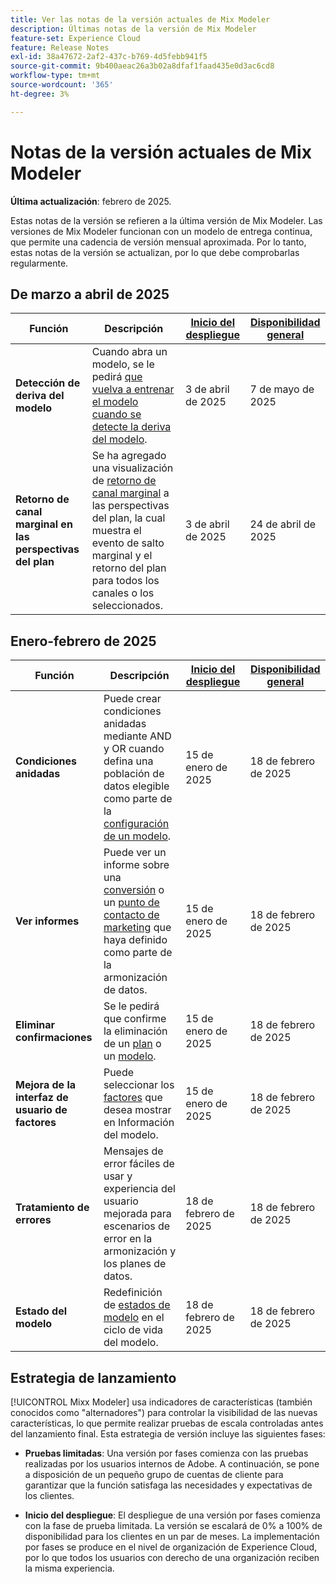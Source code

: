 ```yaml
---
title: Ver las notas de la versión actuales de Mix Modeler
description: Últimas notas de la versión de Mix Modeler
feature-set: Experience Cloud
feature: Release Notes
exl-id: 38a47672-2af2-437c-b769-4d5febb941f5
source-git-commit: 9b400aeac26a3b02a8dfaf1faad435e0d3ac6cd8
workflow-type: tm+mt
source-wordcount: '365'
ht-degree: 3%

---
```


# Notas de la versión actuales de Mix Modeler

**Última actualización**: febrero de 2025.

Estas notas de la versión se refieren a la última versión de Mix Modeler. Las versiones de Mix Modeler funcionan con un modelo de entrega continua, que permite una cadencia de versión mensual aproximada. Por lo tanto, estas notas de la versión se actualizan, por lo que debe comprobarlas regularmente.

## De marzo a abril de 2025

| Función | Descripción | [Inicio del despliegue](#release-strategy) | [Disponibilidad general](#release-strategy) |
|---|---|---|---|
| **Detección de deriva del modelo** | Cuando abra un modelo, se le pedirá [que vuelva a entrenar el modelo cuando se detecte la deriva del modelo](/help/models/insights.md#model-drift). | 3 de abril de 2025 | 7 de mayo de 2025 |
| **Retorno de canal marginal en las perspectivas del plan** | Se ha agregado una visualización de [retorno de canal marginal](/help/plans/insights.md#marginal-channel-return) a las perspectivas del plan, la cual muestra el evento de salto marginal y el retorno del plan para todos los canales o los seleccionados. | 3 de abril de 2025 | 24 de abril de 2025 |


## Enero-febrero de 2025

| Función | Descripción | [Inicio del despliegue](#release-strategy) | [Disponibilidad general](#release-strategy) |
|---|---|---|---|
| **Condiciones anidadas** | Puede crear condiciones anidadas mediante AND y OR cuando defina una población de datos elegible como parte de la [configuración de un modelo](/help/models/build.md#configure). | 15 de enero de 2025 | 18 de febrero de 2025 |
| **Ver informes** | Puede ver un informe sobre una [conversión](/help/harmonize-data/conversions.md#view-report) o un [punto de contacto de marketing](/help/harmonize-data/marketing-touchpoints.md#view-report) que haya definido como parte de la armonización de datos. | 15 de enero de 2025 | 18 de febrero de 2025 |
| **Eliminar confirmaciones** | Se le pedirá que confirme la eliminación de un [plan](/help/plans/overview.md#delete-plans) o un [modelo](/help/models/overview.md#delete-models). | 15 de enero de 2025 | 18 de febrero de 2025 |
| **Mejora de la interfaz de usuario de factores** | Puede seleccionar los [factores](/help/models/insights.md#factors-beta) que desea mostrar en Información del modelo. | 15 de enero de 2025 | 18 de febrero de 2025 |
| **Tratamiento de errores** | Mensajes de error fáciles de usar y experiencia del usuario mejorada para escenarios de error en la armonización y los planes de datos. | 18 de febrero de 2025 | 18 de febrero de 2025 |
| **Estado del modelo** | Redefinición de [estados de modelo](/help/models/overview.md#manage-models) en el ciclo de vida del modelo. | 18 de febrero de 2025 | 18 de febrero de 2025 |


## Estrategia de lanzamiento

[!UICONTROL Mixx Modeler] usa indicadores de características (también conocidos como &quot;alternadores&quot;) para controlar la visibilidad de las nuevas características, lo que permite realizar pruebas de escala controladas antes del lanzamiento final. Esta estrategia de versión incluye las siguientes fases:

* **Pruebas limitadas**: Una versión por fases comienza con las pruebas realizadas por los usuarios internos de Adobe. A continuación, se pone a disposición de un pequeño grupo de cuentas de cliente para garantizar que la función satisfaga las necesidades y expectativas de los clientes.

* **Inicio del despliegue**: El despliegue de una versión por fases comienza con la fase de prueba limitada. La versión se escalará de 0% a 100% de disponibilidad para los clientes en un par de meses. La implementación por fases se produce en el nivel de organización de Experience Cloud, por lo que todos los usuarios con derecho de una organización reciben la misma experiencia.
